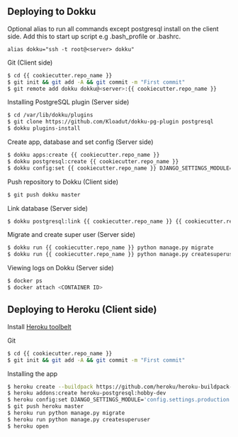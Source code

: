 ## Deploying to Dokku

Optional alias to run all commands except postgresql install on the client side.
Add this to start up script e.g .bash_profile or .bashrc.
```
alias dokku="ssh -t root@<server> dokku"
```

Git (Client side)
```sh
$ cd {{ cookiecutter.repo_name }}
$ git init && git add -A && git commit -m "First commit"
$ git remote add dokku dokku@<server>:{{ cookiecutter.repo_name }}
```

Installing PostgreSQL plugin (Server side)
```sh
$ cd /var/lib/dokku/plugins
$ git clone https://github.com/Kloadut/dokku-pg-plugin postgresql
$ dokku plugins-install
```

Create app, database and set config (Server side)
```sh
$ dokku apps:create {{ cookiecutter.repo_name }}
$ dokku postgresql:create {{ cookiecutter.repo_name }}
$ dokku config:set {{ cookiecutter.repo_name }} DJANGO_SETTINGS_MODULE='config.settings.production'
```

Push repository to Dokku (Client side)
```sh
$ git push dokku master
```

Link database (Server side)
```sh
$ dokku postgresql:link {{ cookiecutter.repo_name }} {{ cookiecutter.repo_name }}
```

Migrate and create super user (Server side)
```sh
$ dokku run {{ cookiecutter.repo_name }} python manage.py migrate
$ dokku run {{ cookiecutter.repo_name }} python manage.py createsuperuser
```

Viewing logs on Dokku (Server side)
```sh
$ docker ps
$ docker attach <CONTAINER ID>
```


## Deploying to Heroku (Client side)
Install [Heroku toolbelt](https://toolbelt.heroku.com/)

Git
```sh
$ cd {{ cookiecutter.repo_name }}
$ git init && git add -A && git commit -m "First commit"
```

Installing the app
```sh
$ heroku create --buildpack https://github.com/heroku/heroku-buildpack-python --region eu {{ cookiecutter.repo_name }}
$ heroku addons:create heroku-postgresql:hobby-dev
$ heroku config:set DJANGO_SETTINGS_MODULE='config.settings.production'
$ git push heroku master
$ heroku run python manage.py migrate
$ heroku run python manage.py createsuperuser
$ heroku open
```
